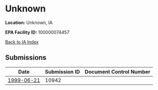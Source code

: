 # Unknown

**Location:** Unknown, IA

**EPA Facility ID:** 100000074457

[Back to IA Index](../../index.md)

## Submissions

| Date | Submission ID | Document Control Number |
|------|--------------|-------------------------|
| [1999-06-21](submissions/10942.md) | 10942 |  |
